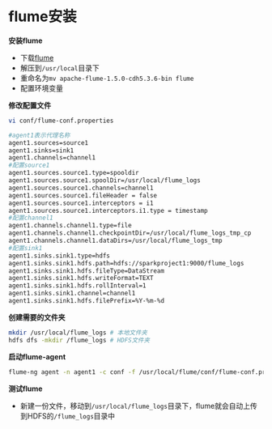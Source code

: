 # flume安装

**安装flume**

- 下载[flume](http://archive.apache.org/dist/flume/)
- 解压到`/usr/local`目录下
- 重命名为`mv apache-flume-1.5.0-cdh5.3.6-bin flume`
- 配置环境变量

**修改配置文件**

```sh
vi conf/flume-conf.properties

#agent1表示代理名称
agent1.sources=source1
agent1.sinks=sink1
agent1.channels=channel1
#配置source1
agent1.sources.source1.type=spooldir
agent1.sources.source1.spoolDir=/usr/local/flume_logs
agent1.sources.source1.channels=channel1
agent1.sources.source1.fileHeader = false
agent1.sources.source1.interceptors = i1
agent1.sources.source1.interceptors.i1.type = timestamp
#配置channel1
agent1.channels.channel1.type=file
agent1.channels.channel1.checkpointDir=/usr/local/flume_logs_tmp_cp
agent1.channels.channel1.dataDirs=/usr/local/flume_logs_tmp
#配置sink1
agent1.sinks.sink1.type=hdfs
agent1.sinks.sink1.hdfs.path=hdfs://sparkproject1:9000/flume_logs
agent1.sinks.sink1.hdfs.fileType=DataStream
agent1.sinks.sink1.hdfs.writeFormat=TEXT
agent1.sinks.sink1.hdfs.rollInterval=1
agent1.sinks.sink1.channel=channel1
agent1.sinks.sink1.hdfs.filePrefix=%Y-%m-%d
```

**创建需要的文件夹**

```sh
mkdir /usr/local/flume_logs # 本地文件夹
hdfs dfs -mkdir /flume_logs # HDFS文件夹
```

**启动flume-agent**

```sh
flume-ng agent -n agent1 -c conf -f /usr/local/flume/conf/flume-conf.properties -Dflume.root.logger=DEBUG,console
```

**测试flume**

- 新建一份文件，移动到`/usr/local/flume_logs`目录下，flume就会自动上传到HDFS的`/flume_logs`目录中